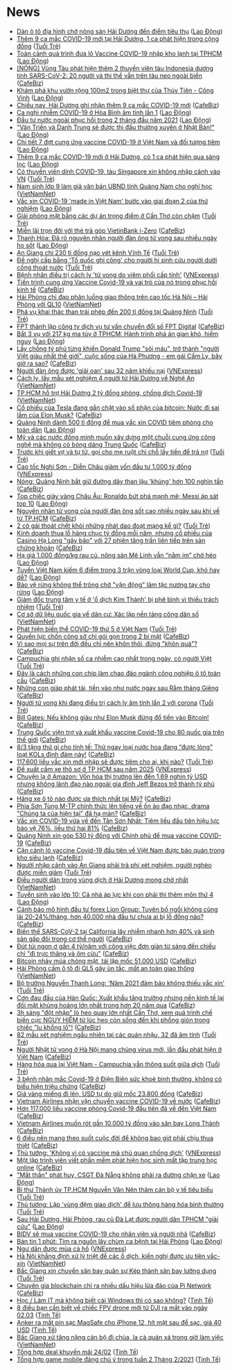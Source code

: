 # News

- [Dàn ô tô địa hình chở nông sản Hải Dương đến điểm tiêu thụ](https://laodong.vn/nguoi-viet-tu-te/dan-o-to-dia-hinh-cho-nong-san-hai-duong-den-diem-tieu-thu-883303.ldo) ([Lao Động](https://laodong.vn))
- [Thêm 9 ca mắc COVID-19 mới tại Hải Dương, 1 ca phát hiện trong cộng đồng](https://tuoitre.vn/them-9-ca-mac-covid-19-moi-tai-hai-duong-1-ca-phat-hien-trong-cong-dong-2021022418090176.htm) ([Tuổi Trẻ](https://tuoitre.vn))
- [Toàn cảnh quá trình đưa lô Vaccine COVID-19 nhập kho lạnh tại TPHCM](https://laodong.vn/video/toan-canh-qua-trinh-dua-lo-vaccine-covid-19-nhap-kho-lanh-tai-tphcm-883296.ldo) ([Lao Động](https://laodong.vn))
- [[NÓNG] Vũng Tàu phát hiện thêm 2 thuyền viên tàu Indonesia dương tính SARS-CoV-2: 20 người và thi thể vẫn trên tàu neo ngoài biển](https://cafebiz.vn/nong-vung-tau-phat-hien-them-2-thuyen-vien-tau-indonesia-duong-tinh-sars-cov-2-20-nguoi-va-thi-the-van-tren-tau-neo-ngoai-bien-20210224183621325.chn) ([CafeBiz](https://cafebiz.vn))
- [Khám phá khu vườn rộng 100m2 trong biệt thự của Thủy Tiên - Công Vinh](https://laodong.vn/bat-dong-san/kham-pha-khu-vuon-rong-100m2-trong-biet-thu-cua-thuy-tien-cong-vinh-883284.ldo) ([Lao Động](https://laodong.vn))
- [Chiều nay, Hải Dương ghi nhận thêm 9 ca mắc COVID-19 mới](https://cafebiz.vn/chieu-nay-hai-duong-ghi-nhan-them-9-ca-mac-covid-19-moi-20210224183133963.chn) ([CafeBiz](https://cafebiz.vn))
- [Ca nghi nhiễm COVID-19 ở Hòa Bình âm tính lần 1](https://laodong.vn/xa-hoi/ca-nghi-nhiem-covid-19-o-hoa-binh-am-tinh-lan-1-883297.ldo) ([Lao Động](https://laodong.vn))
- [Đầu tư nước ngoài phục hồi trong 2  tháng đầu năm 2021](https://laodong.vn/kinh-te/dau-tu-nuoc-ngoai-phuc-hoi-trong-2-thang-dau-nam-2021-883295.ldo) ([Lao Động](https://laodong.vn))
- [&quot;Văn Triền và Danh Trung sẽ được thi đấu thường xuyên ở Nhật Bản!&quot;](https://laodong.vn/video-the-thao/van-trien-va-danh-trung-se-duoc-thi-dau-thuong-xuyen-o-nhat-ban-883258.ldo) ([Lao Động](https://laodong.vn))
- [Chi tiết 7 đợt cung ứng vaccine COVID-19 ở Việt Nam và đối tượng tiêm](https://laodong.vn/xa-hoi/chi-tiet-7-dot-cung-ung-vaccine-covid-19-o-viet-nam-va-doi-tuong-tiem-883286.ldo) ([Lao Động](https://laodong.vn))
- [Thêm 9 ca mắc COVID-19 mới ở Hải Dương, có 1 ca phát hiện qua sàng lọc](https://laodong.vn/y-te/them-9-ca-mac-covid-19-moi-o-hai-duong-co-1-ca-phat-hien-qua-sang-loc-883291.ldo) ([Lao Động](https://laodong.vn))
- [Có thuyền viên dính COVID-19, tàu Singapore xin không nhập cảnh vào VN](https://tuoitre.vn/co-thuyen-vien-dinh-covid-19-tau-singapore-xin-khong-nhap-canh-vao-vn-20210224174700232.htm) ([Tuổi Trẻ](https://tuoitre.vn))
- [Nam sinh lớp 9 làm giả văn bản UBND tỉnh Quảng Nam cho nghỉ học](http://vietnamnet.vn/vn/thoi-su/nam-sinh-lop-9-lam-gia-van-ban-ubnd-tinh-quang-nam-cho-nghi-hoc-715239.html) ([VietNamNet](https://vietnamnet.vn))
- [Vắc xin COVID-19 'made in Việt Nam' bước vào giai đoạn 2 của thử nghiệm](https://laodong.vn/video-thoi-su/vac-xin-covid-19-made-in-viet-nam-buoc-vao-giai-doan-2-cua-thu-nghiem-883211.ldo) ([Lao Động](https://laodong.vn))
- [Giải phóng mặt bằng các dự án trọng điểm ở Cần Thơ còn chậm](https://tuoitre.vn/giai-phong-mat-bang-cac-du-an-trong-diem-o-can-tho-con-cham-20210224165513856.htm) ([Tuổi Trẻ](https://tuoitre.vn))
- [Miễn lãi trọn đời với thẻ trả góp VietinBank i-Zero](https://cafebiz.vn/mien-lai-tron-doi-voi-the-tra-gop-vietinbank-i-zero-20210224152644634.chn) ([CafeBiz](https://cafebiz.vn))
- [Thanh Hóa: Đã rõ nguyên nhân người đàn ông tử vong sau nhiều ngày ho sốt](https://laodong.vn/xa-hoi/thanh-hoa-da-ro-nguyen-nhan-nguoi-dan-ong-tu-vong-sau-nhieu-ngay-ho-sot-883265.ldo) ([Lao Động](https://laodong.vn))
- [An Giang chi 230 tỉ đồng nạo vét kênh Vĩnh Tế](https://tuoitre.vn/an-giang-chi-230-ti-dong-nao-vet-kenh-vinh-te-202102241637589.htm) ([Tuổi Trẻ](https://tuoitre.vn))
- [Đề nghị cấp bằng 'Tổ quốc ghi công' cho người hi sinh cứu người dưới cống thoát nước](https://tuoitre.vn/de-nghi-cap-bang-to-quoc-ghi-cong-cho-nguoi-hi-sinh-cuu-nguoi-duoi-cong-thoat-nuoc-20210224164326064.htm) ([Tuổi Trẻ](https://tuoitre.vn))
- [Bệnh nhân điều trị cách ly 'tử vong do viêm phổi cấp tính'](https://vnexpress.net/benh-nhan-dieu-tri-cach-ly-tu-vong-do-viem-phoi-cap-tinh-4239714.html) ([VNExpress](https://vnexpress.net))
- [Tiến trình cung ứng Vaccine Covid-19 và vai trò của nó trong phục hồi kinh tế](https://cafebiz.vn/tien-trinh-cung-ung-vaccine-covid-19-va-vai-tro-cua-no-trong-phuc-hoi-kinh-te-20210224171340361.chn) ([CafeBiz](https://cafebiz.vn))
- [Hải Phòng chỉ đạo phân luồng giao thông trên cao tốc Hà Nội – Hải Phòng với QL10](http://vietnamnet.vn/vn/thoi-su/an-toan-giao-thong/hai-phong-chi-dao-phan-luong-giao-thong-tren-cao-toc-ha-noi-hai-phong-voi-ql10-715229.html) ([VietNamNet](https://vietnamnet.vn))
- [Phá vụ khai thác than trái phép đến 200 tỉ đồng tại Quảng Ninh](https://tuoitre.vn/pha-vu-khai-thac-than-trai-phep-den-200-ti-dong-tai-quang-ninh-20210224161455254.htm) ([Tuổi Trẻ](https://tuoitre.vn))
- [FPT thành lập công ty dịch vụ tư vấn chuyển đổi số FPT Digital](https://cafebiz.vn/fpt-thanh-lap-cong-ty-dich-vu-tu-van-chuyen-doi-so-fpt-digital-20210224170414541.chn) ([CafeBiz](https://cafebiz.vn))
- [Bắt 3 vụ với 217 kg ma túy ở TPHCM: Hành trình phá án gian khó, hiểm nguy](https://laodong.vn/phap-luat/bat-3-vu-voi-217-kg-ma-tuy-o-tphcm-hanh-trinh-pha-an-gian-kho-hiem-nguy-882731.ldo) ([Lao Động](https://laodong.vn))
- [Lấy chồng tỷ phú từng khiến Donald Trump "sôi máu", trở thành "người Việt giàu nhất thế giới", cuộc sống của Hà Phương - em gái Cẩm Ly, bây giờ ra sao?](https://cafebiz.vn/lay-chong-ty-phu-tung-khien-donald-trump-nong-mat-tro-thanh-nguoi-viet-giau-nhat-the-gioi-cuoc-song-cua-ha-phuong-em-gai-cam-ly-bay-gio-ra-sao-20210224170012477.chn) ([CafeBiz](https://cafebiz.vn))
- [Người đàn ông được 'giải oan' sau 32 năm khiếu nại](https://vnexpress.net/nguoi-dan-ong-duoc-giai-oan-sau-32-nam-khieu-nai-4239581.html) ([VNExpress](https://vnexpress.net))
- [Cách ly, lấy mẫu xét nghiệm 4 người từ Hải Dương về Nghệ An](http://vietnamnet.vn/vn/thoi-su/cach-ly-lay-mau-xet-nghiem-4-nguoi-tu-hai-duong-ve-nghe-an-715213.html) ([VietNamNet](https://vietnamnet.vn))
- [TP.HCM hỗ trợ Hải Dương 2 tỷ đồng phòng, chống dịch Covid-19](http://vietnamnet.vn/vn/thoi-su/tp-hcm-ho-tro-hai-duong-2-ty-dong-phong-chong-dich-covid-19-715209.html) ([VietNamNet](https://vietnamnet.vn))
- [Cổ phiếu của Tesla đang gắn chặt vào số phận của bitcoin: Nước đi sai lầm của Elon Musk?](https://cafebiz.vn/co-phieu-cua-tesla-dang-gan-chat-vao-so-phan-cua-bitcoin-nuoc-di-sai-lam-cua-elon-musk-2021022416034595.chn) ([CafeBiz](https://cafebiz.vn))
- [Quảng Ninh dành 500 tỉ đồng để mua vắc xin COVID tiêm phòng cho toàn dân](https://laodong.vn/xa-hoi/quang-ninh-danh-500-ti-dong-de-mua-vac-xin-covid-tiem-phong-cho-toan-dan-883225.ldo) ([Lao Động](https://laodong.vn))
- [Mỹ và các nước đồng minh muốn xây dựng một chuỗi cung ứng công nghệ mà không có bóng dáng Trung Quốc](https://cafebiz.vn/my-va-cac-nuoc-dong-minh-muon-xay-dung-mot-chuoi-cung-ung-cong-nghe-ma-khong-co-bong-dang-trung-quoc-20210224160703476.chn) ([CafeBiz](https://cafebiz.vn))
- [Trước khi giết vợ và tự tử, gọi cho mẹ ruột chỉ chỗ lấy tiền để trả nợ](https://tuoitre.vn/truoc-khi-giet-vo-va-tu-tu-goi-cho-me-ruot-chi-cho-lay-tien-de-tra-no-20210224141006071.htm) ([Tuổi Trẻ](https://tuoitre.vn))
- [Cao tốc Nghi Sơn - Diễn Châu giảm vốn đầu tư 1.000 tỷ đồng](https://vnexpress.net/cao-toc-nghi-son-dien-chau-giam-von-dau-tu-1-000-ty-dong-4239656.html) ([VNExpress](https://vnexpress.net))
- [Nóng: Quảng Ninh bắt giữ đường dây than lậu 'khủng' hơn 100 nghìn tấn](https://cafebiz.vn/nong-quang-ninh-bat-giu-duong-day-than-lau-khung-hon-100-nghin-tan-20210224162557526.chn) ([CafeBiz](https://cafebiz.vn))
- [Top chiếc giày vàng Châu Âu: Ronaldo bứt phá mạnh mẽ; Messi áp sát top 10](https://laodong.vn/photo/top-chiec-giay-vang-chau-au-ronaldo-but-pha-manh-me-messi-ap-sat-top-10-883130.ldo) ([Lao Động](https://laodong.vn))
- [Nguyên nhân tử vong của người đàn ông sốt cao nhiều ngày sau khi về từ TP.HCM](https://cafebiz.vn/nguyen-nhan-tu-vong-cua-nguoi-dan-ong-sot-cao-nhieu-ngay-sau-khi-ve-tu-tphcm-20210224162334178.chn) ([CafeBiz](https://cafebiz.vn))
- [2 cô gái thoát chết khỏi những nhát dao đoạt mạng kể gì?](https://tuoitre.vn/2-co-gai-thoat-chet-khoi-nhung-nhat-dao-doat-mang-ke-gi-20210224154946419.htm) ([Tuổi Trẻ](https://tuoitre.vn))
- [Kinh doanh thua lỗ hàng chục tỷ đồng mỗi năm, nhưng cổ phiếu của Casino Hạ Long "gây bão" với 27 phiên tăng trần liên tiếp trên sàn chứng khoán](https://cafebiz.vn/kinh-doanh-thua-lo-hang-chuc-ty-dong-moi-nam-nhung-co-phieu-cua-casino-ha-long-gay-bao-voi-27-phien-tang-tran-lien-tiep-tren-san-chung-khoan-20210224162159086.chn) ([CafeBiz](https://cafebiz.vn))
- [Hạ giá 1.000 đồng/kg rau củ, nông sản Mê Linh vẫn “nằm im” chờ héo](https://laodong.vn/photo/ha-gia-1000-dongkg-rau-cu-nong-san-me-linh-van-nam-im-cho-heo-883219.ldo) ([Lao Động](https://laodong.vn))
- [Tuyển Việt Nam kiếm 6 điểm trong 3 trận vòng loại World Cup, khó hay dễ?](https://laodong.vn/bong-da/tuyen-viet-nam-kiem-6-diem-trong-3-tran-vong-loai-world-cup-kho-hay-de-883153.ldo) ([Lao Động](https://laodong.vn))
- [Bảo vệ rừng không thể trông chờ &quot;vận động&quot; lâm tặc nương tay cho rừng](https://laodong.vn/ban-doc/bao-ve-rung-khong-the-trong-cho-van-dong-lam-tac-nuong-tay-cho-rung-883196.ldo) ([Lao Động](https://laodong.vn))
- [Giám đốc trung tâm y tế ở 'ổ dịch Kim Thành' bị phê bình vì thiếu trách nhiệm](https://tuoitre.vn/giam-doc-trung-tam-y-te-o-o-dich-kim-thanh-bi-phe-binh-vi-thieu-trach-nhiem-20210224154117559.htm) ([Tuổi Trẻ](https://tuoitre.vn))
- [Cơ sở dữ liệu quốc gia về dân cư: Xác lập nền tảng công dân số](http://vietnamnet.vn/vn/thoi-su/co-so-du-lieu-quoc-gia-ve-dan-cu-xac-lap-nen-tang-cong-dan-so-715150.html) ([VietNamNet](https://vietnamnet.vn))
- [Phát hiện biến thể COVID-19 thứ 5 ở Việt Nam](https://tuoitre.vn/phat-hien-bien-the-covid-19-thu-5-o-viet-nam-20210224154346461.htm) ([Tuổi Trẻ](https://tuoitre.vn))
- [Quyền lực chốn công sở chỉ gói gọn trong 2 bí mật](https://cafebiz.vn/quyen-luc-chon-cong-so-chi-goi-gon-trong-2-bi-mat-20210224160246996.chn) ([CafeBiz](https://cafebiz.vn))
- [Vì sao mọi sự trên đời đều chỉ nên khôn thôi, đừng "khôn quá"?](https://cafebiz.vn/vi-sao-moi-su-tren-doi-deu-chi-nen-khon-thoi-dung-khon-qua-20210224154205531.chn) ([CafeBiz](https://cafebiz.vn))
- [Campuchia ghi nhận số ca nhiễm cao nhất trong ngày, có người Việt](https://tuoitre.vn/campuchia-ghi-nhan-so-ca-nhiem-cao-nhat-trong-ngay-co-nguoi-viet-20210224150734225.htm) ([Tuổi Trẻ](https://tuoitre.vn))
- [Đây là cách những con chip làm chao đảo ngành công nghiệp ô tô toàn cầu](https://cafebiz.vn/day-la-cach-nhung-con-chip-lam-chao-dao-nganh-cong-nghiep-o-to-toan-cau-20210224141128795.chn) ([CafeBiz](https://cafebiz.vn))
- [Những con giáp phát tài, tiền vào như nước ngay sau Rằm tháng Giêng](https://cafebiz.vn/nhung-con-giap-phat-tai-tien-vao-nhu-nuoc-ngay-sau-ram-thang-gieng-20210224153414555.chn) ([CafeBiz](https://cafebiz.vn))
- [Người tử vong khi đang điều trị cách ly âm tính lần 2 với corona](https://tuoitre.vn/nguoi-tu-vong-khi-dang-dieu-tri-cach-ly-am-tinh-lan-2-voi-corona-20210224152524015.htm) ([Tuổi Trẻ](https://tuoitre.vn))
- [Bill Gates: Nếu không giàu như Elon Musk đừng đổ tiền vào Bitcoin!](https://cafebiz.vn/bill-gates-neu-khong-giau-nhu-elon-musk-dung-do-tien-vao-bitcoin-20210224152658901.chn) ([CafeBiz](https://cafebiz.vn))
- [Trung Quốc viện trợ và xuất khẩu vaccine Covid-19 cho 80 quốc gia trên thế giới](https://cafebiz.vn/trung-quoc-vien-tro-va-xuat-khau-vaccine-covid-19-cho-80-quoc-gia-tren-the-gioi-20210224140906083.chn) ([CafeBiz](https://cafebiz.vn))
- [8/3 tặng thứ gì cho tinh tế: Thử ngay loại nước hoa đang “được lòng” loạt KOLs đình đám này!](https://cafebiz.vn/8-3-tang-thu-gi-cho-tinh-te-thu-ngay-loai-nuoc-hoa-dang-duoc-long-loat-kols-dinh-dam-nay-20210224113115902.chn) ([CafeBiz](https://cafebiz.vn))
- [117.600 liều vắc xin mới nhập sẽ được tiêm cho ai, khi nào?](https://tuoitre.vn/117-600-lieu-vac-xin-moi-nhap-se-duoc-tiem-cho-ai-khi-nao-20210224144137824.htm) ([Tuổi Trẻ](https://tuoitre.vn))
- [Đề xuất cấm xe thô sơ ở TP HCM sau năm 2025](https://vnexpress.net/de-xuat-cam-xe-tho-so-o-tp-hcm-sau-nam-2025-4239501.html) ([VNExpress](https://vnexpress.net))
- [Chuyện lạ ở Amazon: Vốn hóa thị trường lên đến 1,69 nghìn tỷ USD nhưng không lãnh đạo nào ngoài gia đình Jeff Bezos trở thành tỷ phú](https://cafebiz.vn/chuyen-la-o-amazon-von-hoa-thi-truong-len-den-169-nghin-ty-usd-nhung-khong-lanh-dao-nao-ngoai-gia-dinh-jeff-bezos-tro-thanh-ty-phu-20210224142912891.chn) ([CafeBiz](https://cafebiz.vn))
- [Hãng xe ô tô nào được ưa thích nhất tại Mỹ?](https://cafebiz.vn/hang-xe-o-to-nao-duoc-ua-thich-nhat-tai-my-20210224140403451.chn) ([CafeBiz](https://cafebiz.vn))
- [Phía Sơn Tùng M-TP chính thức lên tiếng về ồn ào đạo nhạc, drama "Chúng ta của hiện tại" đã hạ màn?](https://cafebiz.vn/phia-son-tung-m-tp-chinh-thuc-len-tieng-ve-on-ao-dao-nhac-drama-chung-ta-cua-hien-tai-da-ha-man-20210224150253791.chn) ([CafeBiz](https://cafebiz.vn))
- [Vắc xin COVID-19 vừa về đến Tân Sơn Nhất: Tiêm liều đầu tiên hiệu lực bảo vệ 76%, liều thứ hai 81%](https://cafebiz.vn/vac-xin-covid-19-vua-ve-den-tan-son-nhat-tiem-lieu-dau-tien-hieu-luc-bao-ve-76-lieu-thu-hai-81-2021022414544235.chn) ([CafeBiz](https://cafebiz.vn))
- [Quảng Ninh xin góp 530 tỷ đồng với Chính phủ để mua vaccine COVID-19](https://cafebiz.vn/quang-ninh-xin-gop-530-ty-dong-voi-chinh-phu-de-mua-vaccine-covid-19-20210224145256655.chn) ([CafeBiz](https://cafebiz.vn))
- [Cận cảnh lô vaccine Covid-19 đầu tiên về Việt Nam được bảo quản trong kho siêu lạnh](https://cafebiz.vn/can-canh-lo-vaccine-covid-19-dau-tien-ve-viet-nam-duoc-bao-quan-trong-kho-sieu-lanh-20210224144705218.chn) ([CafeBiz](https://cafebiz.vn))
- [Người nhập cảnh vào An Giang phải trả phí xét nghiệm, người nghèo được miễn giảm](https://tuoitre.vn/nguoi-nhap-canh-vao-an-giang-phai-tra-phi-xet-nghiem-nguoi-ngheo-duoc-mien-giam-20210224120542338.htm) ([Tuổi Trẻ](https://tuoitre.vn))
- [Điều người dân trong vùng dịch ở Hải Dương mong chờ nhất](http://vietnamnet.vn/vn/thoi-su/dieu-nguoi-dan-trong-vung-dich-o-hai-duong-mong-cho-nhat-715138.html) ([VietNamNet](https://vietnamnet.vn))
- [Tuyển sinh vào lớp 10: Cả nhà áp lực khi con phải thi thêm môn thứ 4](https://laodong.vn/video/tuyen-sinh-vao-lop-10-ca-nha-ap-luc-khi-con-phai-thi-them-mon-thu-4-883173.ldo) ([Lao Động](https://laodong.vn))
- [Cảnh báo mô hình đầu tư forex Lion Group: Tuyên bố ngồi không cũng lãi 20-24%/tháng, hơn 40.000 nhà đầu tư chưa ai bị lỗ đồng nào?](https://cafebiz.vn/canh-bao-mo-hinh-dau-tu-forex-lion-group-tuyen-bo-ngoi-khong-cung-lai-20-24-thang-hon-40000-nha-dau-tu-chua-ai-bi-lo-dong-nao-20210224111900412.chn) ([CafeBiz](https://cafebiz.vn))
- [Biến thể SARS-CoV-2 tại California lây nhiễm nhanh hơn 40% và sinh sản gấp đôi trong cơ thể người](https://cafebiz.vn/bien-the-sars-cov-2-tai-california-lay-nhiem-nhanh-hon-40-va-sinh-san-gap-doi-trong-co-the-nguoi-20210224135950402.chn) ([CafeBiz](https://cafebiz.vn))
- [Đút túi ngon ơ gần 4 tỷ/năm với công việc đơn giản từ sáng đến chiều chỉ "đi trực thăng và ôm cừu"](https://cafebiz.vn/dut-tui-ngon-o-gan-4-ty-nam-voi-cong-viec-don-gian-tu-sang-den-chieu-chi-di-truc-thang-va-om-cuu-2021022414051548.chn) ([CafeBiz](https://cafebiz.vn))
- [Bitcoin nhảy múa chóng mặt, tái lập mốc 51.000 USD](https://cafebiz.vn/bitcoin-nhay-mua-chong-mat-tai-lap-moc-51000-usd-2021022413490014.chn) ([CafeBiz](https://cafebiz.vn))
- [Hải Phòng cấm ô tô đi QL5 gây ùn tắc, mất an toàn giao thông](http://vietnamnet.vn/vn/thoi-su/an-toan-giao-thong/hai-phong-cam-o-to-di-ql5-gay-un-tac-mat-an-toan-giao-thong-715134.html) ([VietNamNet](https://vietnamnet.vn))
- [Bộ trưởng Nguyễn Thanh Long: 'Năm 2021 đảm bảo không thiếu vắc xin'](https://tuoitre.vn/bo-truong-nguyen-thanh-long-nam-2021-dam-bao-khong-thieu-vac-xin-20210224134151222.htm) ([Tuổi Trẻ](https://tuoitre.vn))
- [Cơn đau đầu của Hàn Quốc: Xuất khẩu tăng trưởng nhưng nền kinh tế lại đối mặt khủng hoảng lớn nhất trong hơn 20 năm qua](https://cafebiz.vn/con-dau-dau-cua-han-quoc-xuat-khau-tang-truong-nhung-nen-kinh-te-lai-doi-mat-khung-hoang-lon-nhat-trong-hon-20-nam-qua-20210224112826253.chn) ([CafeBiz](https://cafebiz.vn))
- [3h sáng "đột nhập" lò heo quay lớn nhất Cần Thơ, xem quá trình chế biến cực NGUY HIỂM từ lúc heo còn sống đến khi phồng giòn trong chiếc "lu khổng lồ"!](https://cafebiz.vn/3h-sang-dot-nhap-lo-heo-quay-lon-nhat-can-tho-xem-qua-trinh-che-bien-cuc-nguy-hiem-tu-luc-heo-con-song-den-khi-phong-gion-trong-chiec-lu-khong-lo-20210224135959834.chn) ([CafeBiz](https://cafebiz.vn))
- [82 mẫu xét nghiệm ngẫu nhiên tại các quán nhậu, 32 đã âm tính](https://tuoitre.vn/82-mau-xet-nghiem-ngau-nhien-tai-cac-quan-nhau-32-da-am-tinh-20210224135149844.htm) ([Tuổi Trẻ](https://tuoitre.vn))
- [Người Nhật tử vong ở Hà Nội mang chủng virus mới, lần đầu phát hiện ở Việt Nam](https://cafebiz.vn/nguoi-nhat-tu-vong-o-ha-noi-mang-chung-virus-moi-lan-dau-phat-hien-o-viet-nam-20210224135648438.chn) ([CafeBiz](https://cafebiz.vn))
- [Hàng hóa qua lại Việt Nam - Campuchia vẫn thông suốt giữa dịch](https://tuoitre.vn/hang-hoa-qua-lai-viet-nam-campuchia-van-thong-suot-giua-dich-20210224111004832.htm) ([Tuổi Trẻ](https://tuoitre.vn))
- [3 bệnh nhân mắc Covid-19 ở Điện Biên sức khoẻ bình thường, không có biểu hiện triệu chứng](https://cafebiz.vn/3-benh-nhan-mac-covid-19-o-dien-bien-suc-khoe-binh-thuong-khong-co-bieu-hien-trieu-chung-20210224135547852.chn) ([CafeBiz](https://cafebiz.vn))
- [Giá vàng miếng đi lên, USD tự do giữ mốc 23.800 đồng](https://cafebiz.vn/gia-vang-mieng-di-len-usd-tu-do-giu-moc-23800-dong-20210224135531875.chn) ([CafeBiz](https://cafebiz.vn))
- [Vietnam Airlines nhận vận chuyển vaccine COVID-19 về nước](https://cafebiz.vn/vietnam-airlines-nhan-van-chuyen-vaccine-covid-19-ve-nuoc-20210224135442409.chn) ([CafeBiz](https://cafebiz.vn))
- [Hơn 117.000 liều vaccine phòng Covid-19 đầu tiên đã về đến Việt Nam](https://cafebiz.vn/hon-117000-lieu-vaccine-phong-covid-19-dau-tien-da-ve-den-viet-nam-20210224135142995.chn) ([CafeBiz](https://cafebiz.vn))
- [Vietnam Airlines muốn rót gần 10.000 tỷ đồng vào sân bay Long Thành](https://cafebiz.vn/vietnam-airlines-muon-rot-gan-10000-ty-dong-vao-san-bay-long-thanh-20210224134944679.chn) ([CafeBiz](https://cafebiz.vn))
- [6 điều nên mang theo suốt cuộc đời để không bao giờ phải chịu thua thiệt](https://cafebiz.vn/6-dieu-nen-mang-theo-suot-cuoc-doi-de-khong-bao-gio-phai-chiu-thua-thiet-20210223083718394.chn) ([CafeBiz](https://cafebiz.vn))
- [Thủ tướng: 'Không vì có vaccine mà chủ quan chống dịch'](https://vnexpress.net/thu-tuong-khong-vi-co-vaccine-ma-chu-quan-chong-dich-4239524.html) ([VNExpress](https://vnexpress.net))
- [Một lập trình viên viết phần mềm phát hiện học sinh mất tập trung học online](https://cafebiz.vn/mot-lap-trinh-vien-viet-phan-mem-phat-hien-hoc-sinh-mat-tap-trung-hoc-online-202102241131403.chn) ([CafeBiz](https://cafebiz.vn))
- [&quot;Mắt thần&quot; phát huy, CSGT Đà Nẵng không phải ra đường chặn xe](https://laodong.vn/video/mat-than-phat-huy-csgt-da-nang-khong-phai-ra-duong-chan-xe-883060.ldo) ([Lao Động](https://laodong.vn))
- [Bí thư Thành ủy TP.HCM Nguyễn Văn Nên thăm cán bộ y tế tiêu biểu](https://tuoitre.vn/bi-thu-thanh-uy-tphcm-nguyen-van-nen-tham-can-bo-y-te-tieu-bieu-20210224121324785.htm) ([Tuổi Trẻ](https://tuoitre.vn))
- [Thủ tướng: Lập 'vùng đệm giao dịch' để lưu thông hàng hóa bình thường](https://tuoitre.vn/thu-tuong-lap-vung-dem-giao-dich-de-luu-thong-hang-hoa-binh-thuong-20210224124850903.htm) ([Tuổi Trẻ](https://tuoitre.vn))
- [Sau Hải Dương, Hải Phòng, rau củ Đà Lạt được người dân TPHCM &quot;giải cứu&quot;](https://laodong.vn/photo/sau-hai-duong-hai-phong-rau-cu-da-lat-duoc-nguoi-dan-tphcm-giai-cuu-883116.ldo) ([Lao Động](https://laodong.vn))
- [BIDV sẽ mua vaccine COVID-19 cho nhân viên và người nhà](https://cafebiz.vn/bidv-se-mua-vaccine-covid-19-cho-nhan-vien-va-nguoi-nha-20210224124537957.chn) ([CafeBiz](https://cafebiz.vn))
- [Bản tin 1 phút: Tìm ra nguồn lây chùm ca bệnh tại Hải Phòng](https://laodong.vn/video-thoi-su/ban-tin-1-phut-tim-ra-nguon-lay-chum-ca-benh-tai-hai-phong-883097.ldo) ([Lao Động](https://laodong.vn))
- [Ngư dân được mùa cá hố](https://vnexpress.net/ngu-dan-duoc-mua-ca-ho-4239439.html) ([VNExpress](https://vnexpress.net))
- [Hà Nội khẳng định xử lý triệt để các ổ dịch, kiến nghị được ưu tiên vắc-xin](http://vietnamnet.vn/vn/thoi-su/chinh-tri/ha-noi-khang-dinh-xu-ly-triet-de-cac-o-dich-kien-nghi-duoc-uu-tien-vac-xin-715125.html) ([VietNamNet](https://vietnamnet.vn))
- [Bắc Giang xin chuyển sân bay quân sự Kép thành sân bay lưỡng dụng](https://tuoitre.vn/bac-giang-xin-chuyen-san-bay-quan-su-kep-thanh-san-bay-luong-dung-20210224113703805.htm) ([Tuổi Trẻ](https://tuoitre.vn))
- [Chuyên gia blockchain chỉ ra nhiều dấu hiệu lừa đảo của Pi Network](https://cafebiz.vn/chuyen-gia-blockchain-chi-ra-nhieu-dau-hieu-lua-dao-cua-pi-network-20210224120641409.chn) ([CafeBiz](https://cafebiz.vn))
- [Học / Làm IT mà không biết cài Windows thì có sao không?](https://tinhte.vn/thread/hoc-lam-it-ma-khong-biet-cai-windows-thi-co-sao-khong.3281896/) ([Tinh Tế](https://tinhte.vn))
- [8 điều bạn cần biết về chiếc FPV drone mới từ DJI ra mắt vào ngày 02.03](https://tinhte.vn/thread/8-dieu-ban-can-biet-ve-chiec-fpv-drone-moi-tu-dji-ra-mat-vao-ngay-02-03.3281910/) ([Tinh Tế](https://tinhte.vn))
- [Anker ra mắt pin sạc MagSafe cho iPhone 12, hít mặt sau để sạc, giá 40 USD](https://tinhte.vn/thread/anker-ra-mat-pin-sac-magsafe-cho-iphone-12-hit-mat-sau-de-sac-gia-40-usd.3281836/) ([Tinh Tế](https://tinhte.vn))
- [Bắc Giang xử tăng nặng cán bộ đi chùa, la cà quán xá trong giờ làm việc](http://vietnamnet.vn/vn/thoi-su/chinh-tri/bac-giang-xu-tang-nang-can-bo-di-chua-la-ca-quan-xa-trong-gio-lam-viec-715116.html) ([VietNamNet](https://vietnamnet.vn))
- [Tổng hợp deal khuyến mãi 24/02](https://tinhte.vn/thread/tong-hop-deal-khuyen-mai-24-02.3282162/) ([Tinh Tế](https://tinhte.vn))
- [Tổng hợp game mobile đáng chú ý trong tuần 2 Tháng 2/2021](https://tinhte.vn/thread/tong-hop-game-mobile-dang-chu-y-trong-tuan-2-thang-2-2021.3280795/) ([Tinh Tế](https://tinhte.vn))
